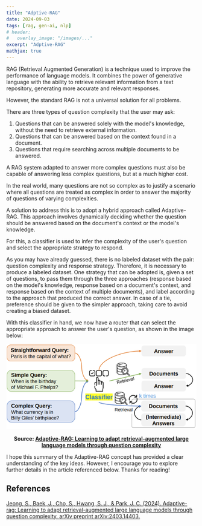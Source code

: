 ```yaml
---
title: "Adptive-RAG"
date: 2024-09-03
tags: [rag, gen-ai, nlp]
# header:
#   overlay_image: "/images/..."
excerpt: "Adptive-RAG"
mathjax: true
---
```


RAG (Retrieval Augmented Generation) is a technique used to improve the performance of language models. It combines the power of generative language with the ability to retrieve relevant information from a text repository, generating more accurate and relevant responses.

However, the standard RAG is not a universal solution for all problems.

There are three types of question complexity that the user may ask:

1. Questions that can be answered solely with the model's knowledge, without the need to retrieve external information.
2. Questions that can be answered based on the context found in a document.
3. Questions that require searching across multiple documents to be answered.

A RAG system adapted to answer more complex questions must also be capable of answering less complex questions, but at a much higher cost.

In the real world, many questions are not so complex as to justify a scenario where all questions are treated as complex in order to answer the majority of questions of varying complexities.

A solution to address this is to adopt a hybrid approach called Adaptive-RAG. This approach involves dynamically deciding whether the question should be answered based on the document's context or the model's knowledge.

For this, a classifier is used to infer the complexity of the user's question and select the appropriate strategy to respond.

As you may have already guessed, there is no labeled dataset with the pair: question complexity and response strategy. Therefore, it is necessary to produce a labeled dataset. One strategy that can be adopted is, given a set of questions, to pass them through the three approaches (response based on the model's knowledge, response based on a document's context, and response based on the context of multiple documents), and label according to the approach that produced the correct answer. In case of a tie, preference should be given to the simpler approach, taking care to avoid creating a biased dataset.

With this classifier in hand, we now have a router that can select the appropriate approach to answer the user's question, as shown in the image below:

![precision](/images/adptive_rag.png)
<p align="center"><strong>Source: <a href="https://arxiv.org/pdf/2403.14403">Adaptive-RAG: Learning to adapt retrieval-augmented large language models through question complexity</a></strong></p>


I hope this summary of the Adaptive-RAG concept has provided a clear understanding of the key ideas. However, I encourage you to explore further details in the article referenced below. Thanks for reading!


## References

[Jeong, S., Baek, J., Cho, S., Hwang, S. J., & Park, J. C. (2024). Adaptive-rag: Learning to adapt retrieval-augmented large language models through question complexity. arXiv preprint arXiv:2403.14403.](https://arxiv.org/pdf/2403.14403)
